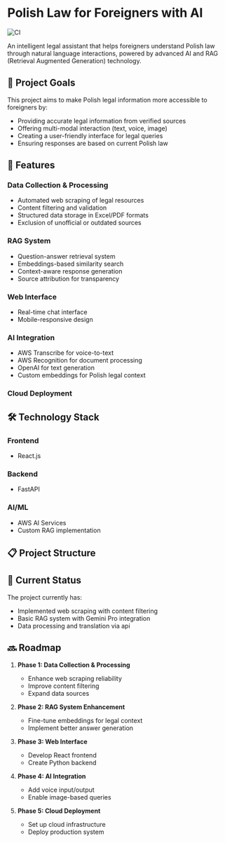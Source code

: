 # Polish Law for Foreigners with AI

![CI](https://github.com/[your-username]/PLforForeignerswithAI/workflows/CI/badge.svg)

An intelligent legal assistant that helps foreigners understand Polish law through natural language interactions, powered by advanced AI and RAG (Retrieval Augmented Generation) technology.

## 🎯 Project Goals

This project aims to make Polish legal information more accessible to foreigners by:
- Providing accurate legal information from verified sources
- Offering multi-modal interaction (text, voice, image)
- Creating a user-friendly interface for legal queries
- Ensuring responses are based on current Polish law

## 🚀 Features

### Data Collection & Processing
- Automated web scraping of legal resources
- Content filtering and validation
- Structured data storage in Excel/PDF formats
- Exclusion of unofficial or outdated sources

### RAG System
- Question-answer retrieval system
- Embeddings-based similarity search
- Context-aware response generation
- Source attribution for transparency

### Web Interface
- Real-time chat interface
- Mobile-responsive design

### AI Integration
- AWS Transcribe for voice-to-text
- AWS Recognition for document processing
- OpenAI for text generation
- Custom embeddings for Polish legal context

### Cloud Deployment

## 🛠 Technology Stack

### Frontend
- React.js

### Backend
- FastAPI

### AI/ML
- AWS AI Services
- Custom RAG implementation


## 📋 Project Structure

## 🚧 Current Status

The project currently has:
- Implemented web scraping with content filtering
- Basic RAG system with Gemini Pro integration
- Data processing and translation via api

## 🔜 Roadmap

1. **Phase 1: Data Collection & Processing**
   - Enhance web scraping reliability
   - Improve content filtering
   - Expand data sources

2. **Phase 2: RAG System Enhancement**
   - Fine-tune embeddings for legal context
   - Implement better answer generation

3. **Phase 3: Web Interface**
   - Develop React frontend
   - Create Python backend

4. **Phase 4: AI Integration**
   - Add voice input/output
   - Enable image-based queries

5. **Phase 5: Cloud Deployment**
   - Set up cloud infrastructure
   - Deploy production system


